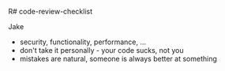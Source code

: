 R# code-review-checklist

Jake
   
- security, functionality, performance, ...
- don't take it personally - your code sucks, not you
- mistakes are natural, someone is always better at something
